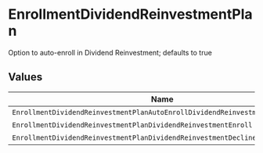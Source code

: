 # EnrollmentDividendReinvestmentPlan

Option to auto-enroll in Dividend Reinvestment; defaults to true


## Values

| Name                                                                          | Value                                                                         |
| ----------------------------------------------------------------------------- | ----------------------------------------------------------------------------- |
| `EnrollmentDividendReinvestmentPlanAutoEnrollDividendReinvestmentUnspecified` | AUTO_ENROLL_DIVIDEND_REINVESTMENT_UNSPECIFIED                                 |
| `EnrollmentDividendReinvestmentPlanDividendReinvestmentEnroll`                | DIVIDEND_REINVESTMENT_ENROLL                                                  |
| `EnrollmentDividendReinvestmentPlanDividendReinvestmentDecline`               | DIVIDEND_REINVESTMENT_DECLINE                                                 |
